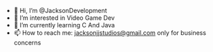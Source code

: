 - 👋 Hi, I’m @JacksonDevelopment
- 👀 I’m interested in Video Game Dev 
- 🌱 I’m currently learning C And Java
- 📫 How to reach me: jacksonjjstudios@gmail.com only for business concerns

<!---
JacksonDevelopment/JacksonDevelopment is a ✨ special ✨ repository because its `README.md` (this file) appears on your GitHub profile.
You can click the Preview link to take a look at your changes.
--->
